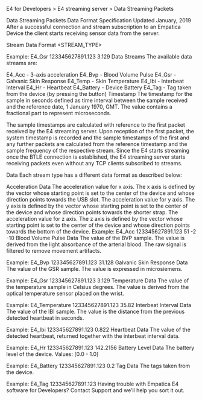 E4 for Developers > E4 streaming server > Data Streaming Packets

Data Streaming Packets
Data Format Specification
Updated January, 2019
After a successful connection and stream subscription to an Empatica Device the client starts receiving sensor data from the server.

Stream Data Format
<STREAM_TYPE> <TIMESTAMP> <DATA>

Example:
E4_Gsr 123345627891.123 3.129
Data Streams
The available data streams are:

E4_Acc - 3-axis acceleration
E4_Bvp - Blood Volume Pulse
E4_Gsr - Galvanic Skin Response
E4_Temp - Skin Temperature
E4_Ibi - Interbeat Interval
E4_Hr - Heartbeat
E4_Battery - Device Battery
E4_Tag - Tag taken from the device (by pressing the button)
Timestamp
The timestamp for the sample in seconds defined as time interval between the sample received and the reference date, 1 January 1970, GMT. The value contains a fractional part to represent microseconds.

The sample timestamps are calculated with reference to the first packet received by the E4 streaming server. Upon reception of the first packet, the system timestamp is recorded and the sample timestamps of the first and any further packets are calculated from the reference timestamp and the sample frequency of the respective stream.
Since the E4 starts streaming once the BTLE connection is established, the E4 streaming server starts receiving packets even without any TCP clients subscribed to streams.

Data
Each stream type has a different data format as described below:

Acceleration Data
The acceleration value for x axis. The x axis is defined by the vector whose starting point is set to the center of the device and whose direction points towards the USB slot.
The acceleration value for y axis. The y axis is defined by the vector whose starting point is set to the center of the device and whose direction points towards the shorter strap.
The acceleration value for z axis. The z axis is defined by the vector whose starting point is set to the center of the device and whose direction points towards the bottom of the device.
Example:
E4_Acc 123345627891.123 51 -2 -10
Blood Volume Pulse Data
The value of the BVP sample. The value is derived from the light absorbance of the arterial blood. The raw signal is filtered to remove movement artifacts.

Example:
E4_Bvp 123345627891.123 31.128
Galvanic Skin Response Data
The value of the GSR sample. The value is expressed in microsiemens.

Example:
E4_Gsr 123345627891.123 3.129
Temperature Data
The value of the temperature sample in Celsius degrees. The value is derived from the optical temperature sensor placed on the wrist.

Example:
E4_Temperature 123345627891.123 35.82
Interbeat Interval Data
The value of the IBI sample. The value is the distance from the previous detected heartbeat in seconds.

Example:
E4_Ibi 123345627891.123 0.822
Heartbeat Data
The value of the detected heartbeat, returned together with the interbeat interval data.

Example:
E4_Hr 123345627891.123 142.2156
Battery Level Data
The battery level of the device. Values: [0.0 - 1.0]

Example:
E4_Battery 123345627891.123 0.2
Tag Data
The tags taken from the device.

Example:
E4_Tag 123345627891.123
Having trouble with Empatica E4 software for Developers? Contact Support and we’ll help you sort it out.